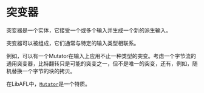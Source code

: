 # 突变器

突变器是一个实体，它接受一个或多个输入并生成一个新的派生输入。

突变器可以被组成，它们通常与特定的输入类型相联系。

例如，可以有一个Mutator在输入上应用不止一种类型的突变。考虑一个字节流的通用突变器，比特翻转只是可能的突变之一，但不是唯一的突变，还有，例如，随机替换一个字节的块的拷贝。

在LibAFL中，[`Mutator`](https://docs.rs/libafl/0/libafl/mutators/trait.Mutator.html)是一个特质。
